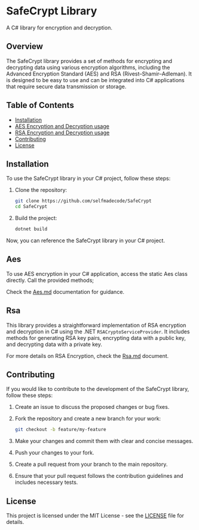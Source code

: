 # SafeCrypt Library

A C# library for encryption and decryption.

## Overview

The SafeCrypt library provides a set of methods for encrypting and decrypting data using various encryption algorithms,
including the Advanced Encryption Standard (AES) and RSA (Rivest–Shamir–Adleman).
It is designed to be easy to use and can be integrated into C# applications that require secure data transmission or storage.
## Table of Contents

- [Installation](#installation)
- [AES Encryption and Decryption usage](#aes)
- [RSA Encryption and Decryption usage](#rsa)
- [Contributing](#contributing)
- [License](#license)

## Installation

To use the SafeCrypt library in your C# project, follow these steps:

1. Clone the repository:

   ```bash
   git clone https://github.com/selfmadecode/SafeCrypt
   cd SafeCrypt
   ```

2. Build the project:

   ```bash
   dotnet build
   ```

Now, you can reference the SafeCrypt library in your C# project.

## Aes
To use AES encryption in your C# application, access the static Aes class directly.
Call the provided methods; 

Check the [Aes.md](doc/Aes.md) documentation for guidance.

## Rsa
This library provides a straightforward implementation of RSA encryption and decryption in C# using the .NET `RSACryptoServiceProvider`.
It includes methods for generating RSA key pairs, encrypting data with a public key, and decrypting data with a private key.

For more details on RSA Encryption, check the [Rsa.md](doc/Rsa.md) document.


## Contributing

If you would like to contribute to the development of the SafeCrypt library, follow these steps:

1. Create an issue to discuss the proposed changes or bug fixes.
2. Fork the repository and create a new branch for your work:

   ```bash
   git checkout -b feature/my-feature
   ```

3. Make your changes and commit them with clear and concise messages.
4. Push your changes to your fork.
5. Create a pull request from your branch to the main repository.
6. Ensure that your pull request follows the contribution guidelines and includes necessary tests.

## License

This project is licensed under the MIT License - see the [LICENSE](https://github.com/selfmadecode/SafeCrypt/tree/master?tab=MIT-1-ov-file) file for details.
